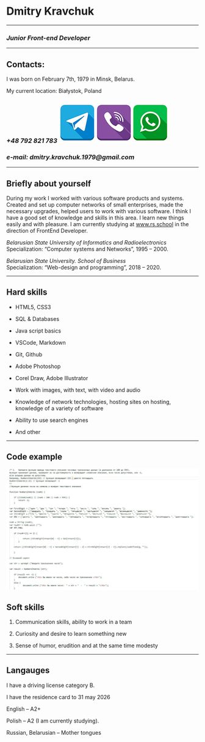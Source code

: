 # __Dmitry Kravchuk__

-----------------------------------------------------

### _Junior Front-end Developer_

-------------------------------------------------------

## __Contacts__:

I was born on February 7th, 1979 in Minsk, Belarus. 

My current location: Białystok, Poland  

### _+48 792 821 783_ ![messengers_logo](/img/messangers.jpg)

### _e-mail: dmitry.kravchuk.1979@gmail.com_

-----------------------------------------------------------

## __Briefly about yourself__

During my work I worked with various software products and systems. Created and set up computer networks of small enterprises, made the necessary upgrades, helped users to work with various software. I think I have a good set of knowledge and skills in this area. I learn new things easily and with pleasure. 
I am currently studying at www.rs.school in the direction of FrontEnd Developer.

_Belarusian State University of Informatics and Radioelectronics_ Specialization: “Computer systems and Networks”, 1995 – 2000. 
 
_Belarusian State University. School of Business_  
Specialization: “Web-design and programming”, 2018 – 2020.  

-----------------------------------------------------------------

## __Hard skills__ 

- HTML5, CSS3

- SQL & Databases

- Java script basics

- VSCode, Markdown

- Git, Github

- Adobe Photoshop

- Corel Draw, Adobe Illustrator

- Work with images, with text, with video and audio

- Knowledge of network technologies, hosting sites on hosting, knowledge of a variety of software

- Ability to use search engines

- And other

-------------------------------------------------------------------

## __Code example__

![part_of_code](/img/code1.jpg)


## __Soft skills__

1. Communication skills, ability to work in a team

2. Curiosity and desire to learn something new

3. Sense of humor, erudition and at the same time modesty

-----------------------------------------------------------------------
## __Langauges__

I have a driving license category B.

I have the residence card to 31 may 2026

English – A2+  

Polish – A2 (I am currently studying).
 
Russian, Belarusian – Mother tongues
